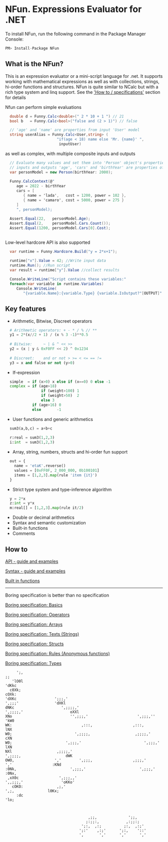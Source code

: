# NFun. Expressions Evaluator for .NET

To install NFun, run the following command in the Package Manager Console:

```js
PM> Install-Package NFun 
```

## What is the NFun?

This is an expression evaluator or a mini-script language for .net. It supports working with mathematical expressions as well as with collections, strings, hi-order functions and structures. NFun is quite similar to NCalc but with a rich type system and linq support.
See the ['How to / specifications'](https://github.com/tmteam/NFun#how-to) section for details

Nfun can perform simple evaluations
```cs
  double d = Funny.Calc<double>(" 2 * 10 + 1 ") // 21  
  bool b   = Funny.Calc<bool>("false and (2 > 1)") // false

  // 'age' and 'name' are properties from input 'User' model 
  string userAlias = Funny.Calc<User,string> (
                       "if(age < 18) name else 'Mr. {name}' ", 
                        inputUser)  
```
as well as complex, with multiple composite inputs and outputs
```cs   
  // Evaluate many values and set them into 'Person' object's properties 
  // inputs and outputs 'age', 'cars' and 'birthYear' are properties of 'Person' object 
  var personModel = new Person(birthYear: 2000);
  
  Funny.CalcContext(@"   
     age = 2022 - birthYear 
     cars = [
   	    { name = 'lada',   cost = 1200, power = 102 },
   	    { name = 'camaro', cost = 5000, power = 275 }
     ]
     ", personModel);
  
  Assert.Equal(22,   personModel.Age);
  Assert.Equal(2,    personModel.Cars.Count());
  Assert.Equal(1200, personModel.Cars[0].Cost);
  
```
Low-level hardcore API is also supported
```cs
  var runtime = Funny.Hardcore.Build("y = 2*x+1");

  runtime["x"].Value = 42; //Write input data
  runtime.Run(); //Run script
  var result = runtime["y"].Value //collect results
  
  Console.WriteLine("Script contains these variables:"
  foreach(var variable in runtime.Variables)
     Console.WriteLine(
        "{variable.Name}:{variable.Type} {variable.IsOutput?"[OUTPUT]":"[INPUT]"}");
```

## Key features

- Arithmetic, Bitwise, Discreet operators
```py	
  # Arithmetic operators: + - * / % // ** 
  y1 = 2*(x//2 + 1) / (x % 3 -1)**0.5
  
  # Bitwise:     ~ | & ^ << >> 
  y2 = (x | y & 0xF0FF << 2) ^ 0x1234
	
  # Discreet:    and or not > >= < <= == !=
  y3 = x and false or not (y>0)
```

- If-expression
```py
  simple  = if (x>0) x else if (x==0) 0 else -1
  complex = if (age>18)
                if (weight>100) 1
                if (weight>50)  2
                else 3
            if (age>16) 0
            else       -1     
```
- User functions and generic arithmetics
```py
  sum3(a,b,c) = a+b+c
  
  r:real = sum3(1,2,3)
  i:int  = sum3(1,2,3)
```
- Array, string, numbers, structs and hi-order fun support
```py
  out = {
    name = 'etaK'.reverse()
    values = [0xFF0F, 2_000_000, 0b100101]
    items = [1,2,3].map(rule 'item {it}')
  }
```
- Strict type system and type-inference algorithm
```py
  y = 2*x
  z:int = y*x
  m:real[] = [1,2,3].map(rule it/2)
```
- Double or decimal arithmetics
- Syntax and semantic customization
- Built-in functions
- Comments

## How to

[API - guide and examples](https://github.com/tmteam/NFun/blob/master/Examples/ApiUsageExamplesAndExplanation.cs)

[Syntax - guide and examples](https://github.com/tmteam/NFun/blob/master/Examples/SyntaxExamplesAndExplanation.cs)

[Built in functions](https://github.com/tmteam/NFun/blob/master/Specs/Functions.md)

----
Boring specification is better than no specification

[Boring specification: Basics](https://github.com/tmteam/NFun/blob/master/Specs/Basics.md)

[Boring specification: Operators](https://github.com/tmteam/NFun/blob/master/Specs/Operators.md)

[Boring specification: Arrays](https://github.com/tmteam/NFun/blob/master/Specs/Arrays.md)

[Boring specification: Texts (Strings)](https://github.com/tmteam/NFun/blob/master/Specs/Texts.md)

[Boring specification: Structs](https://github.com/tmteam/NFun/blob/master/Specs/Structs.md)

[Boring specification: Rules (Anonymous functions)](https://github.com/tmteam/NFun/blob/master/Specs/Rules.md)

[Boring specification: Types](https://github.com/tmteam/NFun/blob/master/Specs/Types.md)


```                                                                                                           
     ';,                                                                                ;;      
   'lO0l                                                                               'dKkc    
  c0Xk;                                                                                  cOXk:  
'dXKc                 ';;;,'                                        ',;;;'                'dXKl 
dNKc                     ',;;;;,'                              ',;;;;,'                     oXXl
XNo                          '',;;;,'                      ',;;;,''                         'kW0
WK:                               ,:::,                  ,:::,                               lNX
W0;                            ',;;;;,                    ,;;;;,'                            cXN
W0;                        ',;;;,'                            ',;;;,'                        lXN
NXl                    ,;;;;,'                                    ',;;;;,                    dWK
OWO,                  ','        ',;;;,                  ,;;;,'        ','                  :KNd
:0Nk,                        ',;;;,'                        ',;;;,'                        :0Nx,
 ,xX0c                  ',;;;,,'                                ',,;;;,'                 'oKKo' 
   cOKO:               ,;,'                                          ',;,               l0Kx;   
     :dc                                                                               'lo;     
                                                                                                
                                                                                                
                                                                                                
                                     ,;;,              ';;,                                     
                                    ;:;;:,            ,:;;:;                                    
                                  ';:,  ,:;          ;:,  ,:;'                                   
                                 ';:'    ,:;'      ';:,    '::'                                  
                                 ',       ','      ','      ','                                  

```
